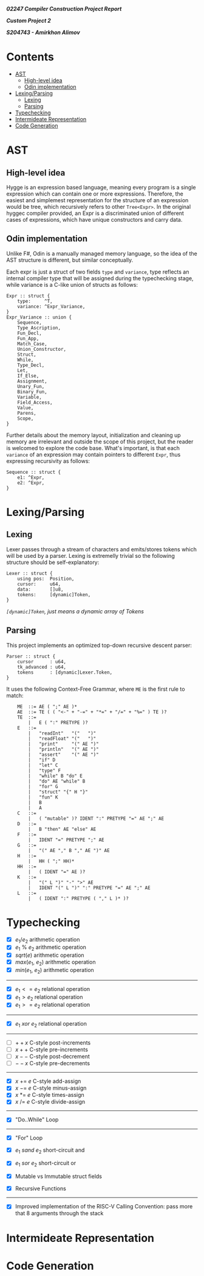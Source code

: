 ***02247 Compiler Construction Project Report***

***Custom Project 2***

***S204743 - Amirkhon Alimov***

# Contents


- [AST](#ast)
    - [High-level idea](#high-level-idea)
    - [Odin implementation](#odin-implementation)
- [Lexing/Parsing](#lexing/parsing)
    - [Lexing](#lexing)
    - [Parsing](#parsing)
- [Typechecking](#typechecking)
- [Intermideate Representation](#intermideate-representation)
- [Code Generation](#code-generation)

# AST

## High-level idea
Hygge is an expression based language, meaning every program is a single expression which can contain one or more expressions.
Therefore, the easiest and simplemest representation for the structure of an expression would be tree, which recursively refers to other `Tree<Expr>`.
In the original hyggec compiler provided, an Expr is a discriminated union of different cases of expressions, which have unique constructors and carry data.

## Odin implementation
Unlike F#, Odin is a manually managed memory language, so the idea of the AST structure is different, but similar conceptually.

Each expr is just a struct of two fields `type` and `variance`, type reflects an internal compiler type that will be assigned during the typechecking stage, while variance is a C-like union of structs as follows:
```odin
Expr :: struct {
    type:     ^T,
    variance: ^Expr_Variance,
}
Expr_Variance :: union {
    Sequence,
    Type_Ascription,
    Fun_Decl,
    Fun_App,
    Match_Case,
    Union_Constructor,
    Struct,
    While,
    Type_Decl,
    Let,
    If_Else,
    Assignment,
    Unary_Fun,
    Binary_Fun,
    Variable,
    Field_Access,
    Value,
    Parens,
    Scope,
}
```

Further details about the memory layout, initialization and cleaning up memory are irrelevant and outside the scope of this project, but the reader is welcomed to explore the code base.
What's important, is that each `variance` of an expression may contain pointers to different `Expr`, thus expressing recursivity as follows:
```odin
Sequence :: struct {
    e1: ^Expr,
    e2: ^Expr,
}
```

# Lexing/Parsing

## Lexing
Lexer passes through a stream of characters and emits/stores tokens which will be used by a parser.
Lexing is extremelly trivial so the following structure should be self-explanatory:
```odin
Lexer :: struct {
    using pos:  Position,
    cursor:     u64,
    data:       []u8,
    tokens:     [dynamic]Token,
}
```
*`[dynamic]Token`, just means a dynamic array of Tokens*

## Parsing
This project implements an optimized top-down recursive descent parser:
```odin
Parser :: struct {
    cursor      : u64,
    tk_advanced : u64,
    tokens      : [dynamic]Lexer.Token,
}
```

It uses the following Context-Free Grammar, where `ME` is the first rule to match:
```
    ME  ::= AE ( ";" AE )*
    AE  ::= TE ( ( "<-" + "-=" + "*=" + "/=" + "%=" ) TE )?
    TE  ::=
        |   E ( ":" PRETYPE )?
    E   ::=
        |   "readInt"   "("   ")"
        |   "readFloat" "("   ")"
        |   "print"     "(" AE ")"
        |   "println"   "(" AE ")"
        |   "assert"    "(" AE ")"
        |   "if" D
        |   "let" C
        |   "type" F
        |   "while" B "do" E
        |   "do" AE "while" B
        |   "for" G
        |   "struct" "{" H "}"
        |   "fun" K
        |   B
        |   A
    C   ::=
        |   ( "mutable" )? IDENT ":" PRETYPE "=" AE ";" AE
    D   ::=
        |   B "then" AE "else" AE
    F   ::=
        |   IDENT "=" PRETYPE ";" AE
    G   ::=
        |   "(" AE "," B "," AE ")" AE
    H   ::=
        |   HH ( ";" HH)*
    HH  ::=
        |   ( IDENT "=" AE )?
    K   ::=
        |   "(" L ")" "-" ">" AE
        |   IDENT "(" L ")" ":" PRETYPE "=" AE ";" AE
    L   ::=
        |   ( IDENT ":" PRETYPE ( "," L )* )?
```






# Typechecking








- [x] $e_{1} / e_{2}$     arithmetic operation
- [x] $e_{1}\ \%\ e_{2}$     arithmetic operation
- [x] $sqrt(e)$     arithmetic operation
- [x] $max(e_{1},\ e_{2})$ arithmetic operation
- [x] $min(e_{1},\ e_{2})$ arithmetic operation
***
- [x] $e_{1} <= e_{2}$ relational operation
- [x] $e_{1} > e_{2}$  relational operation
- [x] $e_{1} >= e_{2}$ relational operation
***
- [x] $e_{1}\ xor\ e_{2}$ relational operation
***
- [ ] $++x$ C-style post-increments
- [ ] $x++$ C-style pre-increments
- [ ] $x--$ C-style post-decrement
- [ ] $--x$ C-style pre-decrements
***
- [x] $x\ +=\ e$ C-style add-assign
- [x] $x\ -=\ e$ C-style minus-assign
- [x] $x\ *=\ e$ C-style times-assign
- [x] $x\ /=\ e$ C-style divide-assign
***
- [x] "Do..While" Loop
***
- [x] "For" Loop
- [x] $e_{1}\ sand\ e_{2}$ short-circuit and
- [x] $e_{1}\ sor\ e_{2}$  short-circuit or

- [x] Mutable vs Immutable struct fields
- [x] Recursive Functions
***
- [x] Improved implementation of the RISC-V Calling Convention: pass more that 8 arguments through the stack

# Intermideate Representation













# Code Generation
